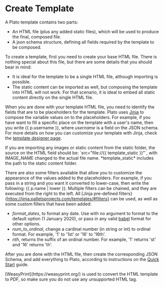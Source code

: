 # Create Template

A Plato template contains two parts:

* An HTML file (plus any added static files), which will be used to produce the final, composed file.
* A json schema structure, defining all fields required by the template to be composed.

To create a template, first you need to create your base HTML file. There is nothing special about this file, but there are
some details that you should bear in mind:

* It is ideal for the template to be a single HTML file, although importing is possible.
* The static content can be imported as well, but composing the template into HTML will not work. For that scenario, it
  is ideal to embed all static content directly on the single HTML file.

When you are done with your template HTML file, you need to identify the fields that are to be placeholders for the template. 
Plato uses [Jinja](https://jinja.palletsprojects.com) to compose the variable values on to the placeholders. For example,
if you have want to fill a specific place on the template with a user's name, then you write {{ p.username }}, where *username*
is a field on the JSON schema. For more details on how you can customize your template with Jinja, check 
the [template designer page](https://jinja.palletsprojects.com/en/3.1.x/templates/).

<aside class="notice">
  If you are importing any images or static content from the static folder, the source on the HTML field should be: 
  `src="file://{{ template_static }}<IMAGE_NAME>"`, with IMAGE_NAME changed to the actual file name. *template_static* includes the path to the static content folder.
</aside>

There are also some filters available that allow you to customize the appearance of the values added to the placeholders. For example, if you pass in a string and you want
it converted to lower-case, then write the following: {{ p.name | lower }}. Multiple filters can be chained, and they are executed from the right to the left.
All [Jinja pre-defined filters}{https://jinja.palletsprojects.com/templates/#filters} can be used, as well as some custom filters that have been added:

* *format_dates*, to format any date. Use with no argument to format to the default option (1 January 2020), or pass in 
  any valid [babel](https://babel.pocoo.org/en/latest/dates.html#date-fields) format for other options. 
* *num_to_ordinal*, change a cardinal number (in string or int) to ordinal format. For example, '1' to '1st' or '16' to '16th'.
* *nth*, returns the suffix of an ordinal number. For example, '1' returns 'st' and '16' returns 'th'.

After you are done with the HTML file, then create the corresponding JSON Schema, and add everything to Plato, according to instructions on the [Quick Start](#add-templates-to-plato) guide.

<aside class="warning">
  [WeasyPrint](https://weasyprint.org/) is used to convert the HTML template to PDF, so make sure you do not use any unsupported HTML tag.
</aside>